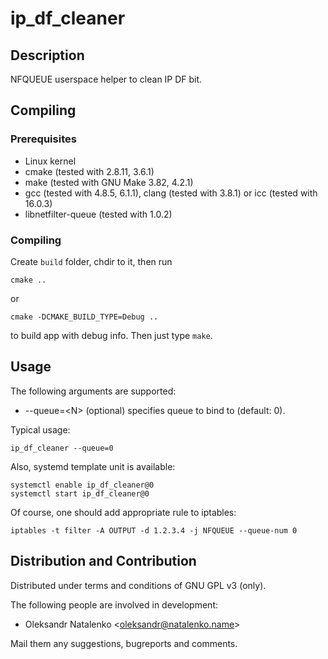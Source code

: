 ip\_df\_cleaner
===============

Description
-----------

NFQUEUE userspace helper to clean IP DF bit.

Compiling
---------

### Prerequisites

* Linux kernel
* cmake (tested with 2.8.11, 3.6.1)
* make (tested with GNU Make 3.82, 4.2.1)
* gcc (tested with 4.8.5, 6.1.1), clang (tested with 3.8.1) or icc (tested with 16.0.3)
* libnetfilter-queue (tested with 1.0.2)

### Compiling

Create `build` folder, chdir to it, then run

`cmake ..`

or

`cmake -DCMAKE_BUILD_TYPE=Debug ..`

to build app with debug info. Then just type `make`.

Usage
-----

The following arguments are supported:

* --queue=&lt;N&gt; (optional) specifies queue to bind to (default: 0).

Typical usage:

`ip_df_cleaner --queue=0`

Also, systemd template unit is available:

```
systemctl enable ip_df_cleaner@0
systemctl start ip_df_cleaner@0
```

Of course, one should add appropriate rule to iptables:

`iptables -t filter -A OUTPUT -d 1.2.3.4 -j NFQUEUE --queue-num 0`

Distribution and Contribution
-----------------------------

Distributed under terms and conditions of GNU GPL v3 (only).

The following people are involved in development:

* Oleksandr Natalenko &lt;oleksandr@natalenko.name&gt;

Mail them any suggestions, bugreports and comments.

